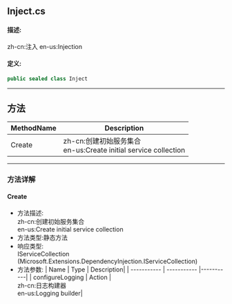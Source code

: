 ## Inject.cs 


#### 描述:


zh-cn:注入
en-us:Injection


#### 定义: 
``` csharp
public sealed class Inject
```
---
## 方法 
| MethodName      | Description | 
| ----------- | ----------- |
| Create | zh-cn:创建初始服务集合<br>en-us:Create initial service collection |
---
### 方法详解 
####  Create
* 方法描述:<br> zh-cn:创建初始服务集合<br>en-us:Create initial service collection
* 方法类型:静态方法
* 响应类型:<br> IServiceCollection <br> (Microsoft.Extensions.DependencyInjection.IServiceCollection)
* 方法参数:
| Name      | Type | Description|
| ----------- | ----------- |-----------|
| configureLogging | Action<ILoggingBuilder> |<br> zh-cn:日志构建器<br>en-us:Logging builder|
